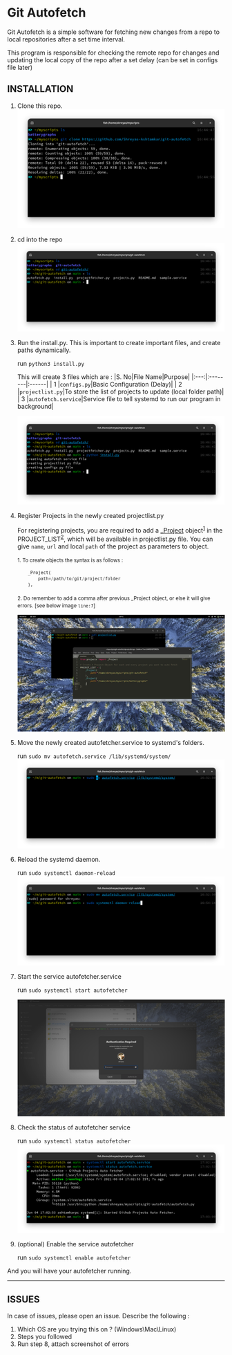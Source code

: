 # Git Autofetch
Git Autofetch is a simple software for fetching new changes from a repo to local repositories after a set time interval. 

This program is responsible for checking the remote repo for changes and updating the local copy of the repo after a set delay (can be set in configs file later)

## INSTALLATION
1. Clone this repo.
    ![cloning the repo](./project-screenshots/git-clone.png "Cloning Git Repository")

2. cd into the repo
    ![cloning the repo](./project-screenshots/cd-git-autofetch.png "Navigating inside git folder")

3. Run the install.py. This is important to create important files, and create paths dynamically.

    run `python3 install.py`
    
    This will create 3 files which are :
    |S. No|File Name|Purpose|
    |:---:|:--------|:------|
    |  1  |`configs.py`|Basic Configuration (Delay)|
    |  2  |`projectlist.py`|To store the list of projects to update (local folder path)|
    |  3  |`autofetch.service`|Service file to tell systemd to run our program in background|

    ![cloning the repo](./project-screenshots/install.png "installation of git-autofetch")

4. Register Projects in the newly created projectlist.py
    
    For registering projects, you are required to add a [_Project](projects.py) object<sup>[1](#one)</sup> in the PROJECT_LIST<sup>[2](#two)</sup>, which will be available in projectlist.py file. You can give `name`, `url` and local `path` of the project as parameters to object. 

    <small><a name="one">1</a>. To create objects the syntax is as follows :
    ```python
        _Project(
            path=/path/to/git/project/folder
        ),
    ```
    <a name="two">2</a>. Do remember to add a comma after previous _Project object, or else it will give errors. [see below image `line:7`]
    </small>
    
    ![cloning the repo](./project-screenshots/edit-projectlist.png "Defining projects which need to be autofetched.")

5. Move the newly created autofetcher.service to systemd's folders.
    
    run `sudo mv autofetch.service /lib/systemd/system/`
    ![cloning the repo](./project-screenshots/register-service.png "Registering Systemd Service")

6. Reload the systemd daemon.
    
    run `sudo systemctl daemon-reload`
    ![cloning the repo](./project-screenshots/daemon-reload.png "Make Systemd detect new service.")

7. Start the service autofetcher.service

    run `sudo systemctl start autofetcher`

    ![cloning the repo](./project-screenshots/start-service.png "Start autofetching projects in realtime.")

8. Check the status of autofetcher service

    run `sudo systemctl status autofetcher`
    ![cloning the repo](./project-screenshots/status-service.png "Check if service is started or are there any erros.")

8. (optional) Enable the service autofetcher

    run `sudo systemctl enable autofetcher`

And you will have your autofetcher running.

---
## ISSUES
In case of issues, please open an issue.
Describe the following :
1. Which OS are you trying this on ? (Windows\Mac\Linux)
2. Steps you followed
3. Run step 8, attach screenshot of errors
